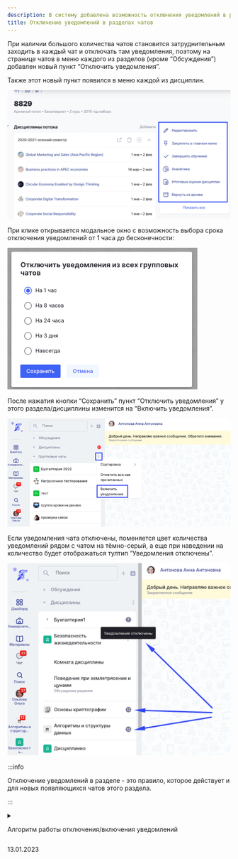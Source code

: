 ```yaml
---
description: В систему добавлена возможность отключения уведомлений в разделах чатов
title: Отключение уведомлений в разделах чатов
---
```


При наличии большого количества чатов становится затруднительным заходить в каждый чат и отключать там уведомления, поэтому на странице чатов в меню каждого из разделов (кроме “Обсуждения”) добавлен новый пункт “Отключить уведомления”.

Также этот новый пункт появился в меню каждой из дисциплин.

![](<../../.gitbook/assets/image (7) (4).png>)

При клике открывается модальное окно с возможность выбора срока отключения уведомлений от 1 часа до бесконечности:

![](<../../.gitbook/assets/image (11) (5).png>)

После нажатия кнопки “Сохранить” пункт “Отключить уведомления” у этого раздела/дисциплины изменится на “Включить уведомления”.

![](<../../.gitbook/assets/image (1) (3) (3).png>)

Если уведомления чата отключены, поменяется цвет количества уведомлений рядом с чатом на тёмно-серый, а еще при наведении на количество будет отображаться тултип “Уведомления отключены”.

![](<../../.gitbook/assets/image (3) (2) (2).png>)

:::info 

Отключение уведомлений в разделе - это правило, которое действует и для новых появляющихся чатов этого раздела.

:::

<details>

<summary>

Алгоритм работы отключения/включения уведомлений

</summary>

1. Если отключаются уведомления в отдельном чате раздела, где включены уведомления, то у этого чата кнопка меняется на “Включить уведомления”

2. Если включаются уведомления в отдельном чате раздела, где включены уведомления, то у этого чата кнопка меняется на “Отключить уведомления”

3. Если отключаются уведомления во всем разделе, то уведомления выключаются во всех чатах данного раздела. Кнопка “Отключить уведомления” у раздела чата меняется на “Включить уведомления” (активна). Все отдельные чаты данного раздела становятся заглушенными.

   Вне зависимости от того, были ли отдельные чаты заглушены до того, как отключили уведомления во всем разделе, кнопки у этих чатов меняются на “Включить уведомления”, только они неактивны и выводятся тултипы (в зависимости от того, какой раздел):\
   \- “Для включения уведомлений в данном чате, необходимо сначала включить уведомления во всех личных чатах”\
   \- “Для включения уведомлений в данном чате, необходимо сначала включить уведомления во всех групповых чатах”\
   \- “Для включения уведомлений в данном чате, необходимо сначала включить уведомления во всех чатах дисциплин”

4. Если включаются уведомления во всем разделе, то уведомления включаются ТОЛЬКО для тех чатов, где до отключения во всем разделе они были включены.

</details>



13\.01.2023